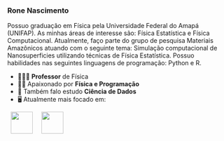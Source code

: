 ### Rone Nascimento 
Possuo graduação em Física pela Universidade Federal do Amapá (UNIFAP). As minhas áreas de interesse são: Física Estatística e Física Computacional. Atualmente, faço parte do grupo de pesquisa Materiais Amazônicos atuando com o seguinte tema: Simulação computacional de Nanosuperficies utilizando técnicas de Física Estatística. Possuo habilidades nas seguintes linguagens de programação: Python e R.

- 👨🏻‍💻 **Professor** de Física
- 🧗🏼 Apaixonado por **Física e Programação**
- 📸 Também falo estudo **Ciência de Dados** 
- 🖥️ Atualmente mais focado em:
<div style="display: inline">
  &nbsp;&nbsp;<img width='50' height='50' src="https://cdn.jsdelivr.net/gh/devicons/devicon/icons/python/python-original.svg" />&nbsp;&nbsp;
  &nbsp;&nbsp;<img width='50' height='50' src="https://cdn.jsdelivr.net/gh/devicons/devicon/icons/r/r-original.svg" />&nbsp;&nbsp;&nbsp;
  
</div> 

##

